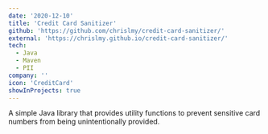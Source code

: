 ```yaml
---
date: '2020-12-10'
title: 'Credit Card Sanitizer'
github: 'https://github.com/chrislmy/credit-card-sanitizer/'
external: 'https://chrislmy.github.io/credit-card-sanitizer/'
tech:
  - Java
  - Maven
  - PII
company: ''
icon: 'CreditCard'
showInProjects: true
---
```


A simple Java library that provides utility functions to prevent sensitive card numbers from being unintentionally provided.
